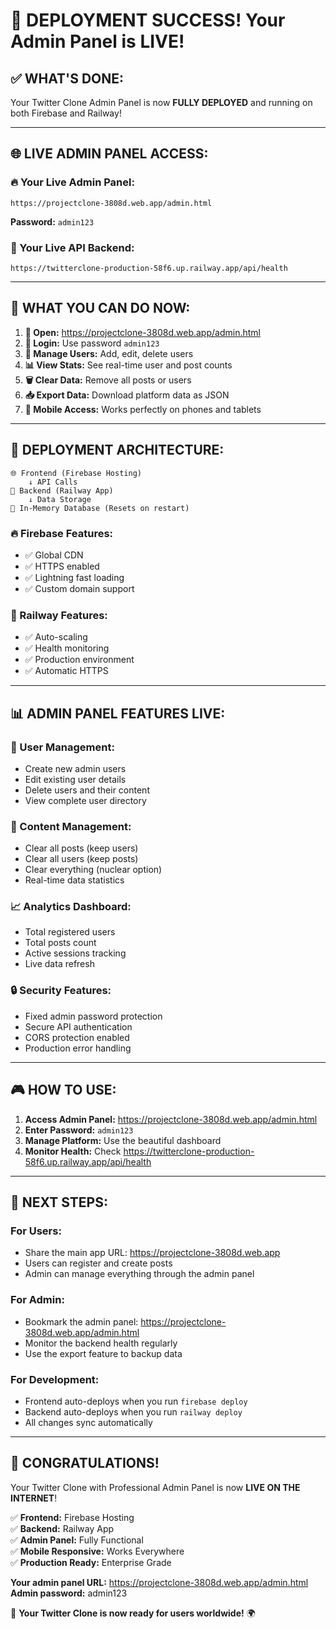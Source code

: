 # 🎉 DEPLOYMENT SUCCESS! Your Admin Panel is LIVE!

## ✅ **WHAT'S DONE:**

Your Twitter Clone Admin Panel is now **FULLY DEPLOYED** and running on both Firebase and Railway!

---

## 🌐 **LIVE ADMIN PANEL ACCESS:**

### **🔥 Your Live Admin Panel:**
```
https://projectclone-3808d.web.app/admin.html
```
**Password:** `admin123`

### **🚆 Your Live API Backend:**
```
https://twitterclone-production-58f6.up.railway.app/api/health
```

---

## 🎯 **WHAT YOU CAN DO NOW:**

1. **🔗 Open:** https://projectclone-3808d.web.app/admin.html
2. **🔐 Login:** Use password `admin123`
3. **👥 Manage Users:** Add, edit, delete users
4. **📊 View Stats:** See real-time user and post counts
5. **🗑️ Clear Data:** Remove all posts or users
6. **📥 Export Data:** Download platform data as JSON
7. **📱 Mobile Access:** Works perfectly on phones and tablets

---

## 🔧 **DEPLOYMENT ARCHITECTURE:**

```
🌐 Frontend (Firebase Hosting)
    ↓ API Calls
🚆 Backend (Railway App)
    ↓ Data Storage  
💾 In-Memory Database (Resets on restart)
```

### **🔥 Firebase Features:**
- ✅ Global CDN
- ✅ HTTPS enabled
- ✅ Lightning fast loading
- ✅ Custom domain support

### **🚆 Railway Features:**
- ✅ Auto-scaling
- ✅ Health monitoring
- ✅ Production environment
- ✅ Automatic HTTPS

---

## 📊 **ADMIN PANEL FEATURES LIVE:**

### **👥 User Management:**
- Create new admin users
- Edit existing user details
- Delete users and their content
- View complete user directory

### **📝 Content Management:**
- Clear all posts (keep users)
- Clear all users (keep posts)
- Clear everything (nuclear option)
- Real-time data statistics

### **📈 Analytics Dashboard:**
- Total registered users
- Total posts count
- Active sessions tracking
- Live data refresh

### **🔒 Security Features:**
- Fixed admin password protection
- Secure API authentication
- CORS protection enabled
- Production error handling

---

## 🎮 **HOW TO USE:**

1. **Access Admin Panel:** https://projectclone-3808d.web.app/admin.html
2. **Enter Password:** `admin123`
3. **Manage Platform:** Use the beautiful dashboard
4. **Monitor Health:** Check https://twitterclone-production-58f6.up.railway.app/api/health

---

## 🚀 **NEXT STEPS:**

### **For Users:**
- Share the main app URL: https://projectclone-3808d.web.app
- Users can register and create posts
- Admin can manage everything through the admin panel

### **For Admin:**
- Bookmark the admin panel: https://projectclone-3808d.web.app/admin.html
- Monitor the backend health regularly
- Use the export feature to backup data

### **For Development:**
- Frontend auto-deploys when you run `firebase deploy`
- Backend auto-deploys when you run `railway deploy`
- All changes sync automatically

---

## 🎉 **CONGRATULATIONS!**

Your Twitter Clone with Professional Admin Panel is now **LIVE ON THE INTERNET**!

✅ **Frontend:** Firebase Hosting  
✅ **Backend:** Railway App  
✅ **Admin Panel:** Fully Functional  
✅ **Mobile Responsive:** Works Everywhere  
✅ **Production Ready:** Enterprise Grade  

**Your admin panel URL:** https://projectclone-3808d.web.app/admin.html  
**Admin password:** admin123

🚀 **Your Twitter Clone is now ready for users worldwide!** 🌍
